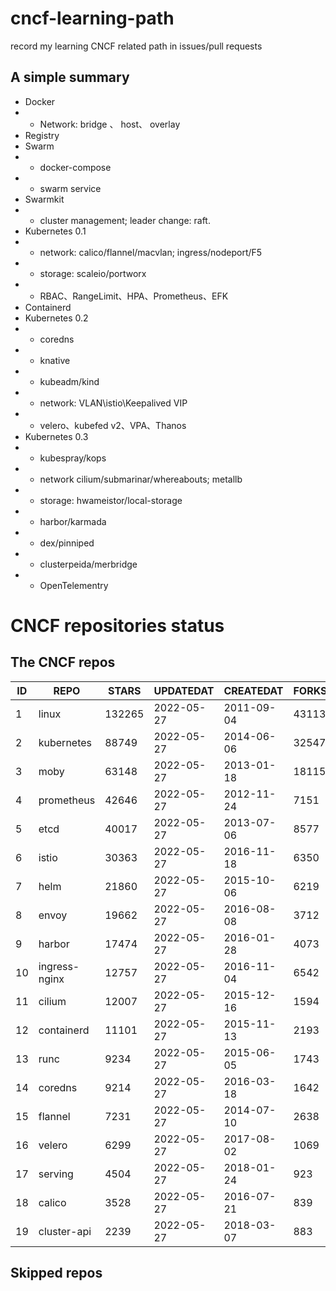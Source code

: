 # cncf-learning-path
record my learning CNCF related path in issues/pull requests

## A simple summary
- Docker
- - Network: bridge 、 host、 overlay
- Registry
- Swarm
- - docker-compose
- - swarm service
- Swarmkit
- - cluster management; leader change: raft.
- Kubernetes 0.1
- - network: calico/flannel/macvlan; ingress/nodeport/F5
- - storage: scaleio/portworx
- - RBAC、RangeLimit、HPA、Prometheus、EFK
- Containerd
- Kubernetes 0.2
- - coredns
- - knative
- - kubeadm/kind
- - network: VLAN\istio\Keepalived VIP
- - velero、kubefed v2、VPA、Thanos
- Kubernetes 0.3
- - kubespray/kops
- - network cilium/submarinar/whereabouts; metallb
- - storage: hwameistor/local-storage
- - harbor/karmada
- - dex/pinniped
- - clusterpeida/merbridge
- - OpenTelementry

# CNCF repositories status
<!--START_SECTION:github_repos-->
## The CNCF repos
| ID |     REPO      | STARS  | UPDATEDAT  | CREATEDAT  | FORKSCOUNT |
|----|---------------|--------|------------|------------|------------|
|  1 | linux         | 132265 | 2022-05-27 | 2011-09-04 |      43113 |
|  2 | kubernetes    |  88749 | 2022-05-27 | 2014-06-06 |      32547 |
|  3 | moby          |  63148 | 2022-05-27 | 2013-01-18 |      18115 |
|  4 | prometheus    |  42646 | 2022-05-27 | 2012-11-24 |       7151 |
|  5 | etcd          |  40017 | 2022-05-27 | 2013-07-06 |       8577 |
|  6 | istio         |  30363 | 2022-05-27 | 2016-11-18 |       6350 |
|  7 | helm          |  21860 | 2022-05-27 | 2015-10-06 |       6219 |
|  8 | envoy         |  19662 | 2022-05-27 | 2016-08-08 |       3712 |
|  9 | harbor        |  17474 | 2022-05-27 | 2016-01-28 |       4073 |
| 10 | ingress-nginx |  12757 | 2022-05-27 | 2016-11-04 |       6542 |
| 11 | cilium        |  12007 | 2022-05-27 | 2015-12-16 |       1594 |
| 12 | containerd    |  11101 | 2022-05-27 | 2015-11-13 |       2193 |
| 13 | runc          |   9234 | 2022-05-27 | 2015-06-05 |       1743 |
| 14 | coredns       |   9214 | 2022-05-27 | 2016-03-18 |       1642 |
| 15 | flannel       |   7231 | 2022-05-27 | 2014-07-10 |       2638 |
| 16 | velero        |   6299 | 2022-05-27 | 2017-08-02 |       1069 |
| 17 | serving       |   4504 | 2022-05-27 | 2018-01-24 |        923 |
| 18 | calico        |   3528 | 2022-05-27 | 2016-07-21 |        839 |
| 19 | cluster-api   |   2239 | 2022-05-27 | 2018-03-07 |        883 |



## Skipped repos
<!--END_SECTION:github_repos-->
